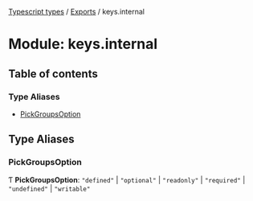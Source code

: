 [Typescript types](../index.md) / [Exports](../modules.md) / keys.internal

# Module: keys.internal

## Table of contents

### Type Aliases

- [PickGroupsOption](keys_internal.md#pickgroupsoption)

## Type Aliases

### PickGroupsOption

Ƭ **PickGroupsOption**: ``"defined"`` \| ``"optional"`` \| ``"readonly"`` \| ``"required"`` \| ``"undefined"`` \| ``"writable"``
